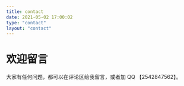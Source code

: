 ```yaml
---
title: contact
date: 2021-05-02 17:00:02
type: "contact"
layout: "contact"
---
```


# 欢迎留言
大家有任何问题，都可以在评论区给我留言，或者加 QQ 【2542847562】。



